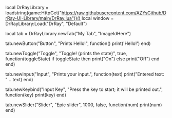 local DrRayLibrary = loadstring(game:HttpGet("https://raw.githubusercontent.com/AZYsGithub/DrRay-UI-Library/main/DrRay.lua"))()
local window = DrRayLibrary:Load("DrRay", "Default")

local tab = DrRayLibrary.newTab("My Tab", "ImageIdHere")

tab.newButton("Button", "Prints Hello!", function()
    print('Hello!')
end)

tab.newToggle("Toggle", "Toggle! (prints the state)", true, function(toggleState)
    if toggleState then
        print("On")
    else
        print("Off")
    end
end)

tab.newInput("Input", "Prints your input.", function(text)
    print("Entered text: " .. text)
end)

tab.newKeybind("Input Key", "Press the key to start; it will be printed out.", function(key)
    print(key)
end)

tab.newSlider("Slider", "Epic slider", 1000, false, function(num)
    print(num)
end)

